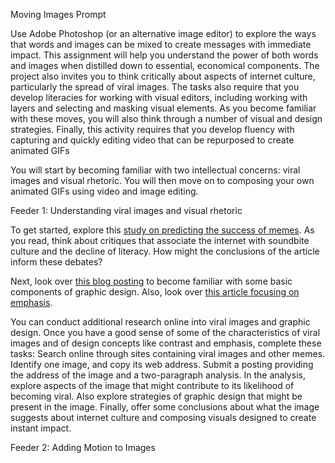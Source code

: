 Moving Images Prompt

Use Adobe Photoshop (or an alternative image editor) to explore the ways that words and images can be mixed to create messages with immediate impact. This assignment will help you understand the power of both words and images when distilled down to essential, economical components. The project also invites you to think critically about aspects of internet culture, particularly the spread of viral images. The tasks also require that you develop literacies for working with visual editors, including working with layers and selecting and masking visual elements. As you become familiar with these moves, you will also think through a number of visual and design strategies. Finally, this activity requires that you develop fluency with capturing and quickly editing video that can be repurposed to create animated GIFs

You will start by becoming familiar with two intellectual concerns: viral images and visual rhetoric. You will then move on to composing your own animated GIFs using video and image editing.

Feeder 1: Understanding viral images and visual rhetoric

To get started, explore this [study on predicting the success of memes](https://mindmodeling.org/cogsci2015/papers/0376/paper0376.pdf). As you read, think about critiques that associate the internet with soundbite culture and the decline of literacy. How might the conclusions of the article inform these debates?

Next, look over [this blog posting](https://blog.adobespark.com/2016/07/27/8-basic-design-principles-to-help-you-create-better-graphics/) to become familiar with some basic components of graphic design. Also, look over [this article focusing on emphasis](https://www.sophia.org/tutorials/design-in-art-emphasis-variety-and-unity). 

You can conduct additional research online into viral images and graphic design. Once you have a good sense of some of the characteristics of viral images and of design concepts like contrast and emphasis, complete these tasks: Search online through sites containing viral images and other memes. Identify one image, and copy its web address. Submit a posting providing the address of the image and a two-paragraph analysis. In the analysis, explore aspects of the image that might contribute to its likelihood of becoming viral. Also explore strategies of graphic design that might be present in the image. Finally, offer some conclusions about what the image suggests about internet culture and composing visuals designed to create instant impact. 

Feeder 2: Adding Motion to Images

